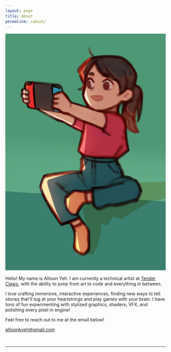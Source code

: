 ```yaml
---
layout: page
title: About
permalink: /about/
---
```


<img class="col one left profile_pic" src="/images/2892ad7e-c94a-4109-8038-565dae3a55eb_rw_12007fa7.png">

<br>

Hello! My name is Allison Yeh. I am currently a technical artist at <a href="https://tenderclaws.com/">Tender Claws</a>, with the ability to jump from art to code and everything in between.

I love crafting immersive, interactive experiences, finding new ways to tell stories that'll tug at your heartstrings and play games with your brain. I have tons of fun experimenting with stylized graphics, shaders, VFX, and polishing every pixel in engine!

Feel free to reach out to me at the email below!

<span style="color:#f65269">allisonkyeh@gmail.com</span>
<!-- Link to your social media connections, too. This theme is set up to use <a href="http://fortawesome.github.io/Font-Awesome/" target="blank">Font Awesome icons</a>, like the ones below. Add your facebook, twitter, linkedin, or just disable all of them. -->

<br/>
<hr/>
<br/>
<span class="contacticon center">
	<a href="mailto:allisonkyeh@gmail.com"><i class="fa fa-envelope"></i></a>
	<a href="https://www.linkedin.com/in/allisonkyeh" target="_blank"><i class="fa fa-linkedin"></i></a>
	<a href="https://github.com/allisonkyeh" target="_blank"><i class="fa fa-github"></i></a>
	<a href="https://twitter.com/ayucinna" target="_blank"><i class="fa fa-twitter"></i></a>
	<a href="https://instagram.com/ayucinna" target="_blank"><i class="fa fa-instagram"></i></a>
</span>

